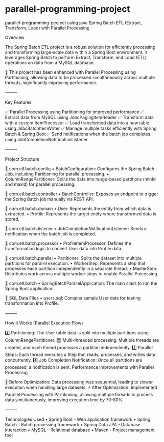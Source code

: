 # parallel-programming-project
 parallel-programming-peoject using java
Spring Batch ETL (Extract, Transform, Load) with Parallel Processing

Overview

The Spring Batch ETL project is a robust solution for efficiently processing and transforming large-scale data within a Spring Boot environment. It leverages Spring Batch to perform Extract, Transform, and Load (ETL) operations on data from a MySQL database.

🚀 This project has been enhanced with Parallel Processing using Partitioning, allowing data to be processed simultaneously across multiple threads, significantly improving performance.

⸻

Key Features

✅ Parallel Processing using Partitioning for improved performance
✅ Extract data from MySQL using JdbcPagingItemReader
✅ Transform data with a custom ItemProcessor
✅ Load transformed data into a new table using JdbcBatchItemWriter
✅ Manage multiple tasks efficiently with Spring Batch & Spring Boot
✅ Send notifications when the batch job completes using JobCompletionNotificationListener

⸻

Project Structure

📂 com.etl.batch.config
	•	BatchConfiguration: Configures the Spring Batch Job, including Partitioning for parallel processing.
	•	ColumnRangePartitioner: Splits the data into range-based partitions (minId and maxId) for parallel processing.

📂 com.etl.batch.controller
	•	BatchController: Exposes an endpoint to trigger the Spring Batch job manually via REST API.

📂 com.etl.batch.domain
	•	User: Represents the entity from which data is extracted.
	•	Profile: Represents the target entity where transformed data is stored.

📂 com.etl.batch.listener
	•	JobCompletionNotificationListener: Sends a notification when the batch job is completed.

📂 com.etl.batch.processor
	•	ProfileItemProcessor: Defines the transformation logic to convert User data into Profile data.

📂 com.etl.batch.parallel
	•	Partitioner: Splits the dataset into multiple partitions for parallel execution.
	•	WorkerStep: Represents a step that processes each partition independently in a separate thread.
	•	MasterStep: Distributes work across multiple worker steps to enable Parallel Processing.

📂 com.etl.batch
	•	SpringBatchParallelApplication: The main class to run the Spring Boot application.

📂 SQL Data Files
	•	users.sql: Contains sample User data for testing transformation into Profile.

⸻

How it Works (Parallel Execution Flow)

1️⃣ Partitioning: The User table data is split into multiple partitions using ColumnRangePartitioner.
2️⃣ Multi-threaded processing: Multiple threads are created, and each thread processes a partition independently.
3️⃣ Parallel Steps: Each thread executes a Step that reads, processes, and writes data concurrently.
4️⃣ Job Completion Notification: Once all partitions are processed, a notification is sent.
Performance Improvements with Parallel Processing

🚀 Before Optimization: Data processing was sequential, leading to slower execution when handling large datasets.
⚡ After Optimization: Implemented Parallel Processing with Partitioning, allowing multiple threads to process data simultaneously, improving execution time by 70-80%.

⸻

Technologies Used
	•	Spring Boot - Web application framework
	•	Spring Batch - Batch processing framework
	•	Spring Data JPA - Database interaction
	•	MySQL - Relational database
	•	Maven - Project management tool
 
